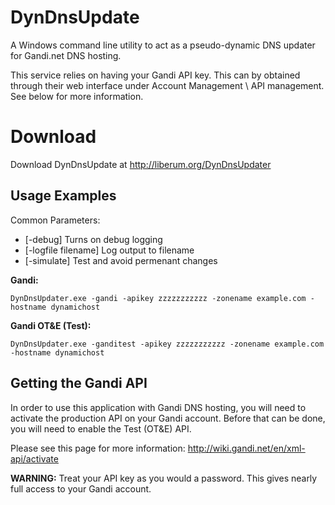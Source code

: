 DynDnsUpdate
============

A Windows command line utility to act as a pseudo-dynamic DNS
updater for Gandi.net DNS hosting.

This service relies on having your Gandi API key. This can by obtained through
their web interface under Account Management \\ API management. See below for
more information.

Download
========

Download DynDnsUpdate at http://liberum.org/DynDnsUpdater

Usage Examples
--------------

Common Parameters:
* [-debug]            Turns on debug logging
* [-logfile filename] Log output to filename
* [-simulate]         Test and avoid permenant changes

**Gandi:**

`DynDnsUpdater.exe -gandi -apikey zzzzzzzzzzz -zonename example.com -hostname dynamichost`

**Gandi OT&E (Test):**

`DynDnsUpdater.exe -ganditest -apikey zzzzzzzzzzz -zonename example.com -hostname dynamichost`


Getting the Gandi API
---------------------

In order to use this application with Gandi DNS hosting, you will need to activate
the production API on your Gandi account.  Before that can be done, you will need to
enable the Test (OT&E) API.

Please see this page for more information: http://wiki.gandi.net/en/xml-api/activate

**WARNING:** Treat your API key as you would a password. This gives nearly full access to
your Gandi account.
